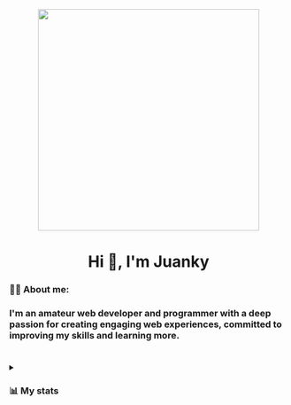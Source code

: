 <div align="center">
    <img src="https://media.giphy.com/media/v1.Y2lkPTc5MGI3NjExOTUwYTBhYmM4Mjc3MDFlYjU2ZDA2MTI4YTgyYzc2YWI5ZWNlZDdiOSZjdD1n/zOvBKUUEERdNm/giphy.gif" width="400"/>
    <h3></h3>
    <h1>Hi 👋, I'm Juanky</h1>
</div>

### 👨‍💻 About me: ###

### I'm an amateur web developer and programmer with a deep passion for creating engaging web experiences, committed to improving my skills and learning more.
#

<details>
  <summary><h3>📊 My stats</h3></summary>
<div>
    
[![GitHub Streak](https://streak-stats.demolab.com?user=Juankyyy&theme=blue-green&border_radius=5&mode=weekly&card_width=500)](https://git.io/streak-stats)

![Juanky's GitHub stats](https://github-readme-stats.vercel.app/api?username=juankyyy&theme=radical&show_icons=true&cunt_private=true&title_color=FF6359&icon_color=FF6359)

[![Top Langs](https://github-readme-stats.vercel.app/api/top-langs/?username=juankyyy&theme=radical&layout=donut&exclude_repo=Tuki-Hardware,academy-dates,OpenBootcamp)](https://github.com/anuraghazra/github-readme-stats)
</div>
</details>
<!--![Top Langs](https://github-readme-stats.vercel.app/api/top-langs/?username=juankyyy&theme=gotham&layout=compact&langs_count=4)-->
